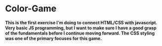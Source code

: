 # Color-Game
#### This is the first exercise I'm doing to connect HTML/CSS with javascript. Very basic JS programming, but I want to make sure I have a good grasp of the fundamentals before I continue moving forward. The CSS styling was one of the primary focuses for this game.